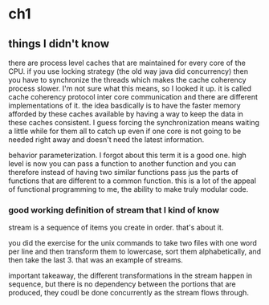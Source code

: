 # ch1

## things I didn't know

there are process level caches that are maintained for every core of the CPU. if you use locking strategy (the old way java did concurrency) then you have to synchronize the threads which makes the cache coherency process slower. I'm not sure what this means, so I looked it up. it is called cache coherency protocol inter core communication and there are different implementations of it. the idea basdically is to have the faster memory afforded by these caches available by having a way to keep the data in these caches consistent. I guess forcing the synchronization means waiting a little while for them all to catch up even if one core is not going to be needed right away and doesn't need the latest information.

behavior parameterization. I forgot about this term it is a good one. high level is now you can pass a function to another function and you can therefore instead of having two similar functions pass jus the parts of functions that are different to a common function. this is a lot of the appeal of functional programming to me, the ability to make truly modular code.

### good working definition of stream that I kind of know

stream is a sequence of items you create in order. that's about it.

you did the exercise for the unix commands to take two files with one word per line and then transform them to lowercase, sort them alphabetically, and then take the last 3. that was an example of streams.

important takeaway, the different transformations in the stream happen in sequence, but there is no dependency between the portions that are produced, they coudl be done concurrently as the stream flows through.
